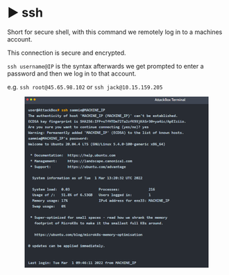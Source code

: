 # ▶️ ssh

Short for secure shell, with this command we remotely log in to a machines account.

This connection is secure and encrypted.

`ssh username@IP` is the syntax afterwards we get prompted to enter a password and then we log in to that account.

e.g. `ssh root@45.65.98.102` or `ssh jack@10.15.159.205`

<figure><img src="../.gitbook/assets/image (42).png" alt=""><figcaption></figcaption></figure>
